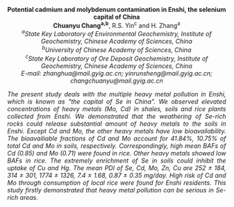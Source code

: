 <center><strong>Potential cadmium and molybdenum contamination in Enshi, the selenium
capital of China</strong>

<center><strong>Chuanyu Chang<sup>a,b</sup></strong>, R.S. Yin<sup>c</sup> and H. Zhang<sup>a</sup>

<center><i><sup>a</sup>State Key Laboratory of Environmental Geochemistry, Institute of Geochemistry, Chinese Academy of Sciences, China</i>

<center><i><sup>b</sup>University of Chinese Academy of Sciences, China</i>

<center><i><sup>c</sup>State Key Laboratory of Ore Deposit Geochemistry, Institute of Geochemistry, Chinese Academy of Sciences, China</i>

<center><i>E-mail: zhanghua@mail.gyig.ac.cn; yinrunsheng@mail.gyig.ac.cn; </i>

<center><i>changchuanyu@mail.gyig.ac.cn<i>

<p style="text-align:justify">The present study deals with the multiple heavy metal pollution in
Enshi, which is known as "the capital of Se in China". We observed
elevated concentrations of heavy metals (Mo, Cd) in shales, soils and
rice plants collected from Enshi. We demonstrated that the weathering of
Se-rich rocks could release substantial amount of heavy metals to the
soils in Enshi. Except Cd and Mo, the other heavy metals have low
bioavailability. The bioavailiable fractions of Cd and Mo account for
41.84%, 10.75% of total Cd and Mo in soils, respectively.
Correspondingly, high mean BAFs of Cd (0.85) and Mo (0.71) were found in
rice. Other heavy metals showed low BAFs in rice. The extremely
enrichment of Se in soils could inhibit the uptake of Cu and Hg. The
mean PDI of Se, Cd, Mo, Zn, Cu are 252 ± 184, 314 ± 301, 1774 ± 1326,
7.4 ± 1.68, 0.87 ± 0.35 mg/day. High risk of Cd and Mo through
consumption of local rice were found for Enshi residents. This study
firstly demonstrated that heavy metal pollution can be serious in
Se-rich areas.
